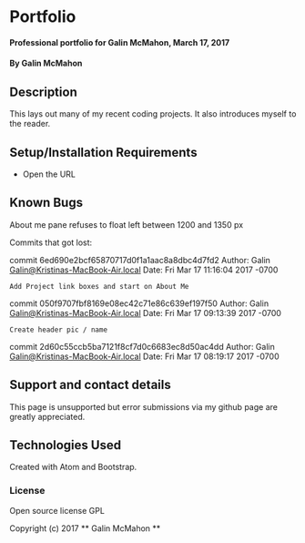 # Portfolio

#### Professional portfolio for Galin McMahon, March 17, 2017

#### By Galin McMahon

## Description

This lays out many of my recent coding projects.  It also introduces myself to the reader.

## Setup/Installation Requirements

* Open the URL

## Known Bugs

About me pane refuses to float left between 1200 and 1350 px

Commits that got lost:

commit 6ed690e2bcf65870717d0f1a1aac8a8dbc4d7fd2
Author: Galin <Galin@Kristinas-MacBook-Air.local>
Date:   Fri Mar 17 11:16:04 2017 -0700

    Add Project link boxes and start on About Me

commit 050f9707fbf8169e08ec42c71e86c639ef197f50
Author: Galin <Galin@Kristinas-MacBook-Air.local>
Date:   Fri Mar 17 09:13:39 2017 -0700

    Create header pic / name

commit 2d60c55ccb5ba7121f8cf7d0c6683ec8d50ac4dd
Author: Galin <Galin@Kristinas-MacBook-Air.local>
Date:   Fri Mar 17 08:19:17 2017 -0700


## Support and contact details

This page is unsupported but error submissions via my github page are greatly appreciated.

## Technologies Used

Created with Atom and Bootstrap.

### License

Open source license GPL

Copyright (c) 2017 ** Galin McMahon **
